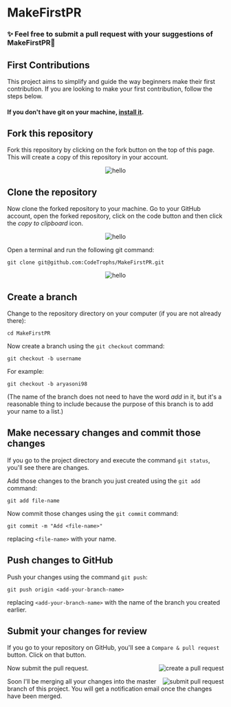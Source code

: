# MakeFirstPR

### ✨ Feel free to submit a pull request with your suggestions of MakeFirstPR🚀

## First Contributions


This project aims to simplify and guide the way beginners make their first contribution. If you are looking to make your first contribution, follow the steps below.

#### If you don't have git on your machine, [install it](https://help.github.com/articles/set-up-git/).

## Fork this repository

Fork this repository by clicking on the fork button on the top of this page.
This will create a copy of this repository in your account.

<p align="center"> <img src="https://raw.githubusercontent.com/CodeTrophs/MakeFirstPR/main/images/fork.png?token=AENINDJB3I23D27OOHZ7E53AEGSUW" alt="hello" /> </p>


## Clone the repository

Now clone the forked repository to your machine. Go to your GitHub account, open the forked repository, click on the code button and then click the _copy to clipboard_ icon.

<p align="center"> <img src="https://raw.githubusercontent.com/CodeTrophs/MakeFirstPR/main/images/code.png?token=AENINDIUIEVRA5KGWNW4YMDAEGSUG" alt="hello" /> </p>

Open a terminal and run the following git command:

```
git clone git@github.com:CodeTrophs/MakeFirstPR.git
```

<p align="center"> <img src="https://raw.githubusercontent.com/CodeTrophs/MakeFirstPR/main/images/copy.png?token=AENINDKSPA4WPAB446O454TAEGSUO" alt="hello" /> </p>

## Create a branch

Change to the repository directory on your computer (if you are not already there):

```
cd MakeFirstPR
```

Now create a branch using the `git checkout` command:

```
git checkout -b username
```

For example:

```
git checkout -b aryasoni98
```

(The name of the branch does not need to have the word _add_ in it, but it's a reasonable thing to include because the purpose of this branch is to add your name to a list.)

## Make necessary changes and commit those changes

If you go to the project directory and execute the command `git status`, you'll see there are changes.

Add those changes to the branch you just created using the `git add` command:

```
git add file-name
```

Now commit those changes using the `git commit` command:

```
git commit -m "Add <file-name>"
```

replacing `<file-name>` with your name.

## Push changes to GitHub

Push your changes using the command `git push`:

```
git push origin <add-your-branch-name>
```

replacing `<add-your-branch-name>` with the name of the branch you created earlier.


## Submit your changes for review

If you go to your repository on GitHub, you'll see a `Compare & pull request` button. Click on that button.

<img style="float: right;" src="https://raw.githubusercontent.com/CodeTrophs/MakeFirstPR/main/images/pull-request.png?token=AENINDMPOFUWK6T653FZ6JTAEGSVI" alt="create a pull request" />

Now submit the pull request.

<img style="float: right;" src="https://raw.githubusercontent.com/CodeTrophs/MakeFirstPR/main/images/open-pr.png?token=AENINDPSKKJV4R4WCUATYYLAEGSVA" alt="submit pull request" />

Soon I'll be merging all your changes into the master branch of this project. You will get a notification email once the changes have been merged.
